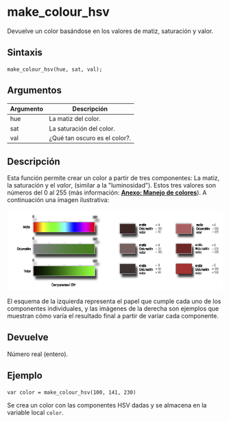 # make_colour_hsv

Devuelve un color basándose en los valores de matiz, saturación y valor.

## Sintaxis

  
```gml  
make_colour_hsv(hue, sat, val);  
```  

## Argumentos

Argumento|Descripción|  
---|---|  
hue|La matiz del color.|  
sat|La saturación del color.|  
val|¿Qué tan oscuro es el color?.|  

## Descripción

Esta función permite crear un color a partir de tres componentes: La matiz, la saturación y el _valor_, (similar a la "luminosidad"). Estos tres valores son números del 0 al 255 (más información: [**Anexo: Manejo de colores**](Anexo_manejo_de_colores.html)). A continuación una imagen ilustrativa:  
  

![](imagenes/hsv.png)

  
El esquema de la izquierda representa el papel que cumple cada uno de los componentes individuales, y las imágenes de la derecha son ejemplos que muestran cómo varía el resultado final a partir de variar cada componente.

## Devuelve

Número real (entero).

## Ejemplo

  
```gml  
var color = make_colour_hsv(100, 141, 230)  
```  
Se crea un color con las componentes HSV dadas y se almacena en la variable local `color`.